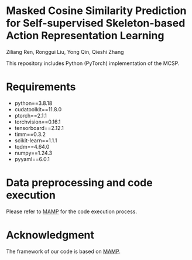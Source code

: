 # Masked Cosine Similarity Prediction for Self-supervised Skeleton-based Action Representation Learning

Ziliang Ren, Ronggui Liu, Yong Qin, Qieshi Zhang

This repository includes Python (PyTorch) implementation of the MCSP.

# Requirements
- python==3.8.18
- cudatoolkit==11.8.0
- ptorch==2.1.1
- torchvision==0.16.1
- tensorboard==2.12.1
- timm==0.3.2
- scikit-learn==1.1.1
- tqdm==4.64.0
- numpy==1.24.3
- pyyaml==6.0.1
  
# Data preprocessing and code execution
Please refer to [MAMP](https://github.com/maoyunyao/MAMP) for the code execution process.

# Acknowledgment
The framework of our code is based on [MAMP](https://github.com/maoyunyao/MAMP).
